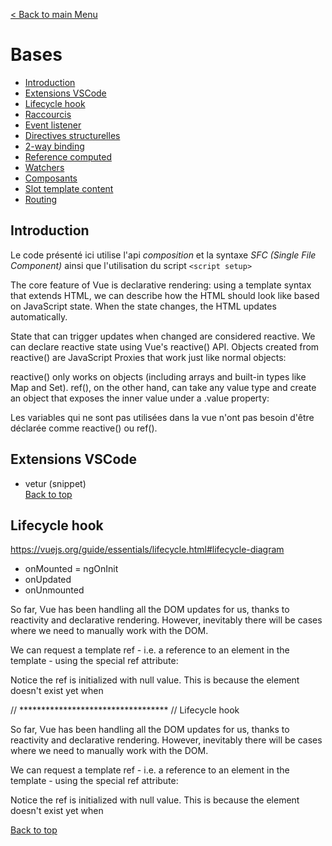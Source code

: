 [< Back to main Menu](https://github.com/gsoulie/vue-resources/blob/master/vue-index.md.md)    

# Bases

* [Introduction](#introduction)      
* [Extensions VSCode](#extensions-vscode)     
* [Lifecycle hook](#lifecycle-hook)      
* [Raccourcis](#raccourcis)     
* [Event listener](#event-listener)     
* [Directives structurelles](#directives-structurelles)      
* [2-way binding](#2--way-binding)      
* [Reference computed](#reference-computed)     
* [Watchers](#watchers)       
* [Composants](#composants)       
* [Slot template content](#slot-template-content)     
* [Routing](#routing)     


## Introduction

Le code présenté ici utilise l'api *composition* et la syntaxe *SFC (Single File Component)* ainsi que l'utilisation du script ````<script setup>````

The core feature of Vue is declarative rendering: using a template syntax that extends HTML, we can describe how the HTML should look like based on JavaScript state. When the state changes, the HTML updates automatically.

State that can trigger updates when changed are considered reactive. We can declare reactive state using Vue's reactive() API. Objects created from reactive() are JavaScript Proxies that work just like normal objects:

reactive() only works on objects (including arrays and built-in types like Map and Set). ref(), on the other hand, can take any value type and create an object that exposes the inner value under a .value property:

Les variables qui ne sont pas utilisées dans la vue n'ont pas besoin d'être déclarée comme reactive() ou ref().

## Extensions VSCode

* vetur (snippet)    
[Back to top](#bases)   


## Lifecycle hook

https://vuejs.org/guide/essentials/lifecycle.html#lifecycle-diagram      

* onMounted = ngOnInit      
* onUpdated      
* onUnmounted      

So far, Vue has been handling all the DOM updates for us, thanks to reactivity and declarative rendering. However, inevitably there will be cases where we need to manually work with the DOM.

We can request a template ref - i.e. a reference to an element in the template - using the special ref attribute:

Notice the ref is initialized with null value. This is because the element doesn't exist yet when <script setup> is executed. The template ref is only accessible after the component is mounted.

````html
<script setup>
import { ref, onMounted } from 'vue'

const p = ref(null)

onMounted(() => { p.value.textContent = 'mounted!' })
</script>

<template>
  <p ref="p">hello</p>
</template>
````
  
## Raccourcis

| Directive        | Raccourcis           |
| ------------- |:-------------:|
|````v-bind:<value>````|````:<value>````|
|````v-bind:class````|````:class````|
|````v-bind:id````|````:id````|
|````v-on:click````|````@click````|
|````v-on:<event_source>````|````@<event_source>````|
|````v-on:input````|````@input````|
  
[Back to top](#bases)   
  
  
## Event listener
  
````html
<script setup>
import { ref } from 'vue'

const count = ref(0)
let count2 = 0

function increment() {
  count2++
  count.value++
}
</script>

<template>
  <!-- make this button work -->
  <button @click="increment">count is: {{ count }}</button>
  <p>
    Count2 : {{ count2 }}
  </p>
</template>
````
[Back to top](#bases)   
  
  
## Directives structurelles
  
### v-if v-else

````html
<script setup>
import { ref } from 'vue'

const awesome = ref(true)

function toggle() { awesome.value = !awesome.value }
</script>

<template>
  <button @click="toggle">toggle</button>
  <h1 v-if="awesome">Vue is awesome!</h1>
  <h1 v-else>Oh no 😢</h1>
</template>
````
[Back to top](#bases)     
  
### v-for

````html
<script setup>
import { ref } from 'vue'

// give each todo a unique id
let id = 0

const newTodo = ref('')
const todos = ref([
  { id: id++, text: 'Learn HTML' },
  { id: id++, text: 'Learn JavaScript' },
  { id: id++, text: 'Learn Vue' }
])

function addTodo() {
  todos.value.push({ id: id++, text: newTodo.value})
  // reset todo
  newTodo.value = ''
}

function removeTodo(todo) {
  todos.value = todos.value.filter(t => t.id !== todo.id)
}
</script>

<template>
  <form @submit.prevent="addTodo">
    <input v-model="newTodo">
    <button>Add Todo</button>    
  </form>
  <ul>
    <li v-for="todo in todos" :key="todo.id">
      {{ todo.text }}
      <button @click="removeTodo(todo)">X</button>
    </li>
  </ul>
</template>
````
[Back to top](#bases)   
  
  
## 2-way binding

Le 2-way binding avec vue se caractérise par l'utilisation du v-bind + v-on. Pour simplifier cela on peut simplement utiliser ````v-model="maVar"````
  
````html
<script setup>
import { ref } from 'vue'

const text = ref('')

function onInput(e) { text.value = e.target.value }
</script>

<template>
  <input :value="text" @input="onInput" placeholder="Type here">
  
  <!-- Or to simplify -->
  <input v-model="text" placeholder="Type here">
  
  <p>{{ text }}</p>
</template>
````
[Back to top](#bases)   
  
  
## Reference computed
  
````html
<script setup>
import { ref, computed } from 'vue'

let id = 0

const newTodo = ref('')
const hideCompleted = ref(false)
const todos = ref([
  { id: id++, text: 'Learn HTML', done: true },
  { id: id++, text: 'Learn JavaScript', done: true },
  { id: id++, text: 'Learn Vue', done: false }
])
const filteredTodos = computed(() => {
  // return filtered todos based on
  // `todos.value` & `hideCompleted.value`
  return hideCompleted.value
	? todos.value.filter((t) => !t.done)
	: todos.value
})

function addTodo() {
  todos.value.push({ id: id++, text: newTodo.value, done: false })
  newTodo.value = ''
}

function removeTodo(todo) {
  todos.value = todos.value.filter((t) => t !== todo)
}
</script>

<template>
  <form @submit.prevent="addTodo">
    <input v-model="newTodo" />
    <button>Add Todo</button>
  </form>
  <ul>
    <li v-for="todo in filteredTodos" :key="todo.id">
      <input type="checkbox" v-model="todo.done">
      <span :class="{ done: todo.done }">{{ todo.text }}</span>
      <button @click="removeTodo(todo)">X</button>
    </li>
  </ul>
      
  <button @click="hideCompleted = !hideCompleted">
    {{ hideCompleted ? 'Show all' : 'Hide completed' }}
  </button>
</template>

<style>
.done {
  text-decoration: line-through;
}
</style>
````
[Back to top](#bases)   
  
## Watchers

Les watchers permettent de déclencher un traitement lorsque la valeur d'un élément observé change. 

https://vuejs.org/guide/essentials/watchers.html

**Ex 1 : déclencher un affichage console lorsqu'une valeur est modifiée**
  
````html
<script setup>
import { ref, watch } from 'vue'

const count = ref(0)

function increment() { count.value++ }
 
// watcher
watch(count, (newCount) => {
  console.log(`new count is ${newCount}`)
})
  
</script>

<template>
  <button @click="increment">
    Increment
  </button>
  <p>
    {{ count }}
  </p>
</template>
````

**Ex 2 : Lister des todos à chaque incrémentation du todoId**
  
````html
<script setup>
import { ref, watch } from 'vue'

const todoId = ref(1)
const todoData = ref(null)
  
async function fetchData() {
  todoData.value = null
  // timeout pour simuler le chargement
  setTimeout(async () => {
    const res = await fetch(
      `https://jsonplaceholder.typicode.com/todos/${todoId.value}`
    )  
    todoData.value = await res.json()
  }, 500)  
  
}
// watcher qui déclenche le chargement du todo lors de l'incrémentation du todoId
watch(todoId, fetchData)  
  
fetchData()
</script>

<template>
  <p>Todo id: {{ todoId }}</p>
  <button @click="todoId++">Fetch next todo</button>
  <p v-if="!todoData">Loading...</p>
  <pre v-else>{{ todoData }}</pre>
</template>
````
[Back to top](#bases)     
  
## Composants
  
````html
<script setup>
	import ChildComp from './ChildComp.vue'
</script>

<template>
  <ChildComp></ChildComp>
</template>
````
  
### Passage de paramètres

> équivalent @Input() Angular 

Le composant enfant doit définir la liste des paramètres qu'il expose

````html
<script setup>
const props = defineProps({
  msg: String,
  count: Number
})
</script>
````

Ces propriétés sont accessibles depuis le code via l'objet retourné par defineProps() et sont accessible aux parents de la manière suivante via un v-bind

````html
<script setup>
import { ref } from 'vue'
import ChildComp from './ChildComp.vue'

const greeting = ref('Hello from parent')

</script>

<template>
  <ChildComp :msg="greeting" />
</template>
````
  
### Events
  
> équivalent @Output() Angular

Déclaration des évènements depuis le composant enfant

````html
<script setup>
// declare emitted events
const emit = defineEmits(['response'])

// emit with argument
emit('response', 'hello from child')
</script>
````
  
Réaction à l'évènement depuis le parent

````html
<ChildComp @response="(msg) => childMsg = msg" />
````

**Ex d'écoute :**

````html
<script setup>
import { ref } from 'vue'
import ChildComp from './ChildComp.vue'

const childMsg = ref('No child msg yet')
</script>

<template>
  <ChildComp @:response="(msg) => childMsg = msg"/>
  <p>{{ childMsg }}</p>
</template>  
````  

````html
<script setup>
import { ref, reactive } from 'vue'

  let fixedMessage = 'Hello World !'
  const dynamicMessage = ref('My name is ')	// Déclaré avec ref(...) l'objet expose une propriété value
  dynamicMessage.value += 'toto';
// component logic
const counter = reactive({
  count: 1
})
</script>

<template>
  <h1>{{ fixedMessage }}</h1>
  <h4>
    {{ dynamicMessage }}
  </h4>
  <p>
    {{counter.count}}
  </p>
</template>

<style>
  h1 {
    color: coral;
  }
</style>
````
[Back to top](#bases)   
  
## Slot template content
  
> équivalent *ng-content* Angular

Il suffit au parent de passer du contenu html dans la balise du contenu enfant

*composant parent*
````html
<ChildComp>
  <p>
    This is the contant template from the parent {{ msg }}
  </p>
</ChildComp>
````

Côté composant enfant, il est possible de définir un contenu "par défaut" lorsque le parent ne passe aucun contenu via la balise slot 

*composant enfant*
````html
<slot>Fallback content</slot>
````
[Back to top](#bases)   
  
## Routing

*router/index.ts*

````typescript
import { createRouter, createWebHistory } from "vue-router";
import HomeView from "../views/HomeView.vue";

const router = createRouter({
  history: createWebHistory(import.meta.env.BASE_URL),
  routes: [
    {
      path: "/",
      name: "home",
      component: HomeView,
    },
    {
      path: "/about",
      name: "about",
      // route level code-splitting
      // this generates a separate chunk (About.[hash].js) for this route
      // which is lazy-loaded when the route is visited.
      component: () => import("../views/AboutView.vue"),
    },
  ],
});

export default router;
````

*component.vue*

````html
<template>
  <nav>
    <RouterLink to="/">Home</RouterLink>
    <RouterLink to="/about">About</RouterLink>
  </nav>
</template>
````
  
// **************************************************
// ajouter une classe / id css dynamique

v-bind:id peut être remplacé par :id
v-bind:class	=> :class
v-bind:value	=> :value

<script setup>
	import { ref } from 'vue'

	const titleClass = ref('title')
	const myDivId = ref('myDiv')
</script>

<template>
  <div :id="myDivId">
  	<h1 :class="titleClass">Make me red</h1> <!-- add dynamic class binding here -->
  </div>
</template>

<style>
	.title { color: red; }
	#myDivId { 
	  padding: 20px;
	  background: coral;
	}
</style>


// **********************************
// Lifecycle hook

So far, Vue has been handling all the DOM updates for us, thanks to reactivity and declarative rendering. However, inevitably there will be cases where we need to manually work with the DOM.

We can request a template ref - i.e. a reference to an element in the template - using the special ref attribute:

Notice the ref is initialized with null value. This is because the element doesn't exist yet when <script setup> is executed. The template ref is only accessible after the component is mounted.

<script setup>
import { ref, onMounted } from 'vue'

const p = ref(null)

onMounted(() => {
  p.value.textContent = 'mounted!'
})
</script>

<template>
  <p ref="p">hello</p>
</template>


[Back to top](#bases)     
